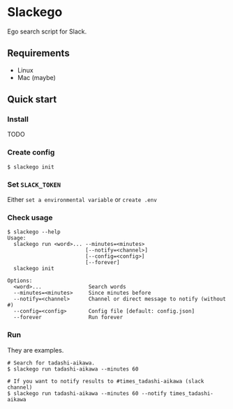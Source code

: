 Slackego
========

Ego search script for Slack.


Requirements
------------

* Linux
* Mac (maybe)


Quick start
-----------

### Install

TODO


### Create config

```
$ slackego init
```


### Set `SLACK_TOKEN`

Either `set a environmental variable` or `create .env`


### Check usage

```
$ slackego --help
Usage:
  slackego run <word>... --minutes=<minutes>
                         [--notify=<channel>]
                         [--config=<config>]
                         [--forever]
  slackego init

Options:
  <word>...               Search words
  --minutes=<minutes>     Since minutes before
  --notify=<channel>      Channel or direct message to notify (without #)
  --config=<config>       Config file [default: config.json]
  --forever               Run forever
```


### Run

They are examples.

```
# Search for tadashi-aikawa.
$ slackego run tadashi-aikawa --minutes 60

# If you want to notify results to #times_tadashi-aikawa (slack channel)
$ slackego run tadashi-aikawa --minutes 60 --notify times_tadashi-aikawa
```

